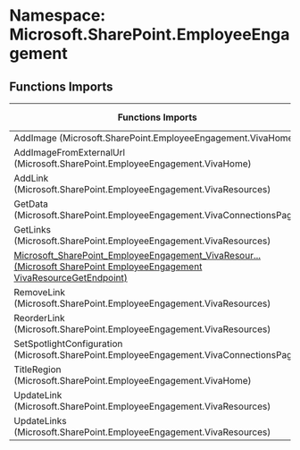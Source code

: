 # Namespace: Microsoft.SharePoint.EmployeeEngagement

## Functions Imports

Functions Imports | SPO | SP 2019 | SP 2016 | SP 2013
----------|:---:|:-------:|:-------:|:-------:
AddImage (Microsoft.SharePoint.EmployeeEngagement.VivaHome) | ✅ | ❌ | ❌ | ❌
AddImageFromExternalUrl (Microsoft.SharePoint.EmployeeEngagement.VivaHome) | ✅ | ❌ | ❌ | ❌
AddLink (Microsoft.SharePoint.EmployeeEngagement.VivaResources) | ✅ | ❌ | ❌ | ❌
GetData (Microsoft.SharePoint.EmployeeEngagement.VivaConnectionsPage) | ✅ | ❌ | ❌ | ❌
GetLinks (Microsoft.SharePoint.EmployeeEngagement.VivaResources) | ✅ | ❌ | ❌ | ❌
[<span title="Microsoft_SharePoint_EmployeeEngagement_VivaResourceGetEndpoint">Microsoft_SharePoint_EmployeeEngagement_VivaResour...</span> (Microsoft SharePoint EmployeeEngagement VivaResourceGetEndpoint)](./Functions/Microsoft_SharePoint_EmployeeEngagement_VivaResourceGetEndpoint.md) | ✅ | ❌ | ❌ | ❌
RemoveLink (Microsoft.SharePoint.EmployeeEngagement.VivaResources) | ✅ | ❌ | ❌ | ❌
ReorderLink (Microsoft.SharePoint.EmployeeEngagement.VivaResources) | ✅ | ❌ | ❌ | ❌
SetSpotlightConfiguration (Microsoft.SharePoint.EmployeeEngagement.VivaConnectionsPage) | ✅ | ❌ | ❌ | ❌
TitleRegion (Microsoft.SharePoint.EmployeeEngagement.VivaHome) | ✅ | ❌ | ❌ | ❌
UpdateLink (Microsoft.SharePoint.EmployeeEngagement.VivaResources) | ✅ | ❌ | ❌ | ❌
UpdateLinks (Microsoft.SharePoint.EmployeeEngagement.VivaResources) | ✅ | ❌ | ❌ | ❌